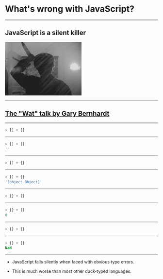 # What's wrong with JavaScript?

---

## JavaScript is a silent killer

<img src="killer.gif" width="50%" />

---

## [The "Wat" talk by Gary Bernhardt](https://www.destroyallsoftware.com/talks/wat)

---

```javascript
> [] + []
```

---

```javascript
> [] + []
''
```

---

```javascript
> [] + {}
```

---

```javascript
> [] + {}
'[object Object]'
```

---

```javascript
> {} + []
```

---

```javascript
> {} + []
0
```

---

```javascript
> {} + {}
```

---

```javascript
> {} + {}
NaN
```

---

- JavaScript fails silently when faced with obvious type errors.


- This is much worse than most other duck-typed languages.

